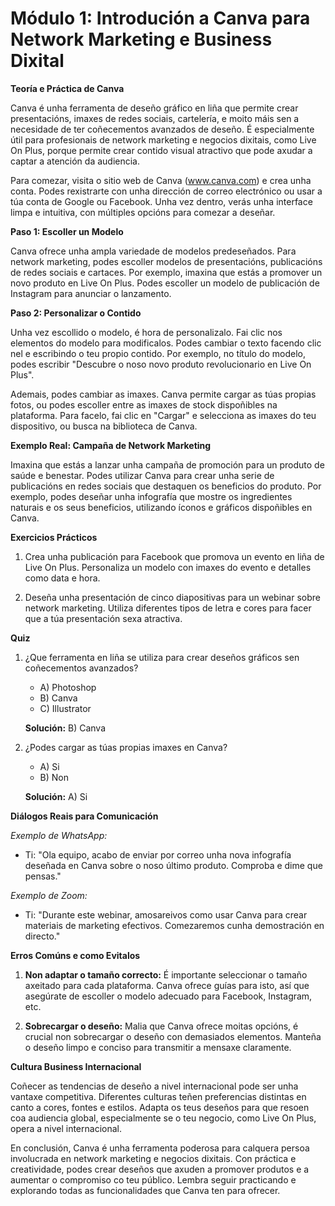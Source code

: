 # **Módulo 1: Introdución a Canva para Network Marketing e Business Dixital**

**Teoría e Práctica de Canva**

Canva é unha ferramenta de deseño gráfico en liña que permite crear presentacións, imaxes de redes sociais, cartelería, e moito máis sen a necesidade de ter coñecementos avanzados de deseño. É especialmente útil para profesionais de network marketing e negocios dixitais, como Live On Plus, porque permite crear contido visual atractivo que pode axudar a captar a atención da audiencia.

Para comezar, visita o sitio web de Canva (www.canva.com) e crea unha conta. Podes rexistrarte con unha dirección de correo electrónico ou usar a túa conta de Google ou Facebook. Unha vez dentro, verás unha interface limpa e intuitiva, con múltiples opcións para comezar a deseñar.

**Paso 1: Escoller un Modelo**

Canva ofrece unha ampla variedade de modelos predeseñados. Para network marketing, podes escoller modelos de presentacións, publicacións de redes sociais e cartaces. Por exemplo, imaxina que estás a promover un novo produto en Live On Plus. Podes escoller un modelo de publicación de Instagram para anunciar o lanzamento.

**Paso 2: Personalizar o Contido**

Unha vez escollido o modelo, é hora de personalizalo. Fai clic nos elementos do modelo para modificalos. Podes cambiar o texto facendo clic nel e escribindo o teu propio contido. Por exemplo, no título do modelo, podes escribir "Descubre o noso novo produto revolucionario en Live On Plus".

Ademais, podes cambiar as imaxes. Canva permite cargar as túas propias fotos, ou podes escoller entre as imaxes de stock dispoñibles na plataforma. Para facelo, fai clic en "Cargar" e selecciona as imaxes do teu dispositivo, ou busca na biblioteca de Canva.

**Exemplo Real: Campaña de Network Marketing**

Imaxina que estás a lanzar unha campaña de promoción para un produto de saúde e benestar. Podes utilizar Canva para crear unha serie de publicacións en redes sociais que destaquen os beneficios do produto. Por exemplo, podes deseñar unha infografía que mostre os ingredientes naturais e os seus beneficios, utilizando íconos e gráficos dispoñibles en Canva.

**Exercicios Prácticos**

1. Crea unha publicación para Facebook que promova un evento en liña de Live On Plus. Personaliza un modelo con imaxes do evento e detalles como data e hora.
   
2. Deseña unha presentación de cinco diapositivas para un webinar sobre network marketing. Utiliza diferentes tipos de letra e cores para facer que a túa presentación sexa atractiva.

**Quiz**

1. ¿Que ferramenta en liña se utiliza para crear deseños gráficos sen coñecementos avanzados?
   - A) Photoshop
   - B) Canva
   - C) Illustrator

   **Solución:** B) Canva

2. ¿Podes cargar as túas propias imaxes en Canva?
   - A) Si
   - B) Non

   **Solución:** A) Si

**Diálogos Reais para Comunicación**

*Exemplo de WhatsApp:*

- Ti: "Ola equipo, acabo de enviar por correo unha nova infografía deseñada en Canva sobre o noso último produto. Comproba e dime que pensas."

*Exemplo de Zoom:*

- Ti: "Durante este webinar, amosareivos como usar Canva para crear materiais de marketing efectivos. Comezaremos cunha demostración en directo."

**Erros Comúns e como Evitalos**

1. **Non adaptar o tamaño correcto:** É importante seleccionar o tamaño axeitado para cada plataforma. Canva ofrece guías para isto, así que asegúrate de escoller o modelo adecuado para Facebook, Instagram, etc.

2. **Sobrecargar o deseño:** Malia que Canva ofrece moitas opcións, é crucial non sobrecargar o deseño con demasiados elementos. Manteña o deseño limpo e conciso para transmitir a mensaxe claramente.

**Cultura Business Internacional**

Coñecer as tendencias de deseño a nivel internacional pode ser unha vantaxe competitiva. Diferentes culturas teñen preferencias distintas en canto a cores, fontes e estilos. Adapta os teus deseños para que resoen coa audiencia global, especialmente se o teu negocio, como Live On Plus, opera a nivel internacional.

En conclusión, Canva é unha ferramenta poderosa para calquera persoa involucrada en network marketing e negocios dixitais. Con práctica e creatividade, podes crear deseños que axuden a promover produtos e a aumentar o compromiso co teu público. Lembra seguir practicando e explorando todas as funcionalidades que Canva ten para ofrecer.
